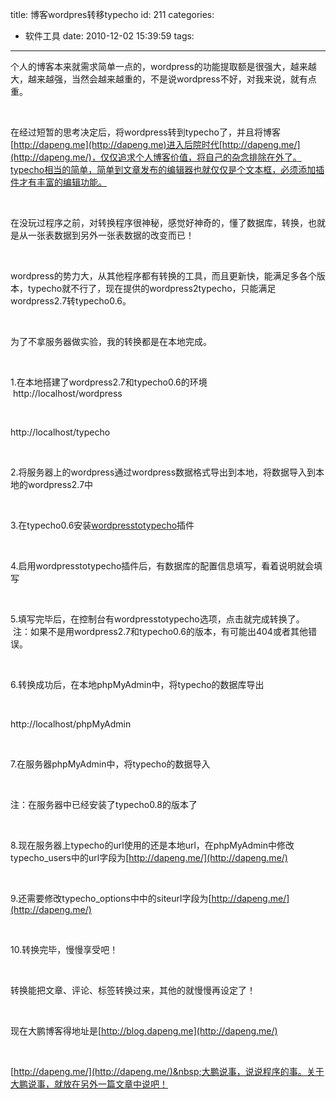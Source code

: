 title: 博客wordpres转移typecho
id: 211
categories:
  - 软件工具
date: 2010-12-02 15:39:59
tags:
---

个人的博客本来就需求简单一点的，wordpress的功能提取额是很强大，越来越大，越来越强，当然会越来越重的，不是说wordpress不好，对我来说，就有点重。

</br>

在经过短暂的思考决定后，将wordpress转到typecho了，并且将博客[http://dapeng.me](http://dapeng.me)进入后院时代[http://dapeng.me/](http://dapeng.me/)，仅仅追求个人博客价值，将自己的杂念排除在外了。typecho相当的简单，简单到文章发布的编辑器也就仅仅是个文本框，必须添加插件才有丰富的编辑功能。

</br>

在没玩过程序之前，对转换程序很神秘，感觉好神奇的，懂了数据库，转换，也就是从一张表数据到另外一张表数据的改变而已！

</br>

wordpress的势力大，从其他程序都有转换的工具，而且更新快，能满足多各个版本，typecho就不行了，现在提供的wordpress2typecho，只能满足wordpress2.7转typecho0.6。

</br>

为了不拿服务器做实验，我的转换都是在本地完成。

</br>

1.在本地搭建了wordpress2.7和typecho0.6的环境
</br>&nbsp;http://localhost/wordpress

</br>

http://localhost/typecho

</br>

2.将服务器上的wordpress通过wordpress数据格式导出到本地，将数据导入到本地的wordpress2.7中

</br>

3.在typecho0.6安装[wordpresstotypecho](http://docs.typecho.org/_media/plugins/wordpresstotypecho_v1.0.3.zip)插件

</br>

4.启用wordpresstotypecho插件后，有数据库的配置信息填写，看着说明就会填写

</br>

5.填写完毕后，在控制台有wordpresstotypecho选项，点击就完成转换了。
</br>&nbsp;<span>注：如果不是用wordpress2.7和typecho0.6的版本，有可能出404或者其他错误。</span>

</br>

<span>6.转换成功后，在本地phpMyAdmin中，将</span>typecho的数据库导出

</br>

http://localhost/phpMyAdmin

</br>

7.在服务器phpMyAdmin中，将typecho的数据导入

</br>

<span>注：在服务器中已经安装了typecho0.8的版本了</span>

</br>

8.现在服务器上typecho的url使用的还是本地url，在phpMyAdmin中修改<span>typecho_users</span><span><span>中的url字段为</span></span>[http://dapeng.me/](http://dapeng.me/)

</br>

9.还需要修改<span>typecho_options</span>中中的siteurl字段为[http://dapeng.me/](http://dapeng.me/)

</br>

10.转换完毕，慢慢享受吧！

</br>

转换能把文章、评论、标签转换过来，其他的就慢慢再设定了！

</br>

现在大鹏博客得地址是[http://blog.dapeng.me](http://dapeng.me/)

</br>

[http://dapeng.me/](http://dapeng.me/)&nbsp;大鹏说事，说说程序的事。关于大鹏说事，就放在另外一篇文章中说吧！

</br>

&nbsp;
